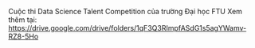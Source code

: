Cuộc thi Data Science Talent Competition của trường Đại học FTU 
Xem thêm tại: https://drive.google.com/drive/folders/1qF3Q3RImpfASdG1s5agYWamv-RZ8-5Ho
